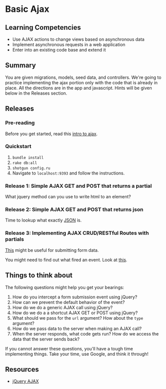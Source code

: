 # Basic Ajax

## Learning Competencies

* Use AJAX actions to change views based on asynchronous data
* Implement asynchronous requests in a web application
* Enter into an existing code base and extend it

## Summary

You are given migrations, models, seed data, and controllers.  We're going to practice implementing the ajax portion only with the code that is already in place.  All the directions are in the app and javascript.  Hints will be given below in the Releases section.

## Releases

### Pre-reading

Before you get started, read this [intro to ajax](http://learn.jquery.com/ajax/).

### Quickstart

1.  `bundle install`
2.  `rake db:all`
3.  `shotgun config.ru`
4.  Navigate to `localhost:9393` and follow the instructions.

### Release 1:  Simple AJAX GET and POST that returns a partial

What jquery method can you use to write html to an element?

### Release 2:  Simple AJAX GET and POST that returns json

Time to lookup what exactly [JSON](http://www.copterlabs.com/blog/json-what-it-is-how-it-works-how-to-use-it/) is.

### Release 3:  Implementing AJAX CRUD/RESTful Routes with partials

[This](http://api.jquery.com/serialize/) might be useful for submitting form data.

You might need to find out what fired an event.  Look at [this](http://api.jquery.com/event.target/).

## Things to think about

The following questions might help you get your bearings:

1. How do you intercept a form submission event using jQuery?
2. How can we prevent the default behavior of the event?
3. How do we do a generic AJAX call using jQuery?
4. How do we do a a shortcut AJAX GET or POST using jQuery?
5. What should we pass for the `url` argument? How about the `type` argument?
5. How do we pass data to the server when making an AJAX call?
6. When the server responds, what code gets run? How do we access the data that
   the server sends back?

If you cannot answer these questions, you'll have a tough time implementing
things. Take your time, use Google, and think it through!

## Resources

* [jQuery AJAX](http://api.jquery.com/jquery.ajax/)

